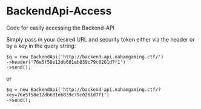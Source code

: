 # BackendApi-Access
Code for easily accessing the Backend-API

Simply pass in your desired URL and security token either via the header or by a key in the query string:

```<?php
$q = new BackendApi('http://backend-api.nahamgaming.ctf/')
->header('76e5f58e12db681eb839c79c0261d7f1')
->send();
```

or

```<?php
$q = new BackendApi('http://backend-api.nahamgaming.ctf/?key=76e5f58e12db681eb839c79c0261d7f1')
->send();
```
  

